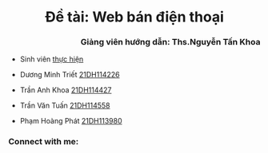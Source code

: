 <h1  align="center">Đề tài: Web bán điện thoại</h1>
<h3 align="right">Giảng viên hướng dẫn: Ths.Nguyễn Tấn Khoa</h3>

- Sinh viên [thực hiện](:)

- Dương Minh Triết [21DH114226](https://www.facebook.com/tran.anhkhoa.180410)

- Trần Anh Khoa [21DH114427](https://github.com/DuongTriet234/Nhom2_WebBanDienThoai_T4_Ca4.git)

- Trần Văn Tuấn [21DH114558](https://github.com/DuongTriet234/Nhom2_WebBanDienThoai_T4_Ca4.git)

- Phạm Hoàng Phát [21DH113980](https://github.com/DuongTriet234/Nhom2_WebBanDienThoai_T4_Ca4.git)

<h3 align="left">Connect with me:</h3>
<p align="left">
</p>
